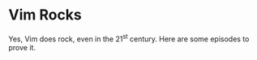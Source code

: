 # Vim Rocks

Yes, Vim does rock, even in the 21<sup>st</sup> century. Here are some episodes to prove it.
